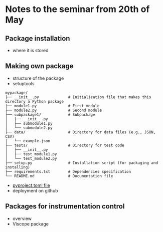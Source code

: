 # Notes to the seminar from 20th of May


## Package installation
- where it is stored

## Making own package
- structure of the package
- setuptools
``` 
mypackage/
├── __init__.py             # Initialization file that makes this directory a Python package
├── module1.py              # First module
├── module2.py              # Second module
├── subpackage1/            # Subpackage
│   ├── __init__.py
│   ├── submodule1.py
│   └── submodule2.py
├── data/                   # Directory for data files (e.g., JSON, CSV)
│   └── example.json
├── tests/                  # Directory for test code
│   ├── __init__.py
│   ├── test_module1.py
│   └── test_module2.py
├── setup.py                # Installation script (for packaging and installing)
├── requirements.txt        # Dependencies specification
└── README.md               # Documentation file
``` 
  
- [pyproject.toml file](https://packaging.python.org/en/latest/guides/writing-pyproject-toml/)
- deployment on github

## Packages for instrumentation control
- overview
- Viscope package







    
